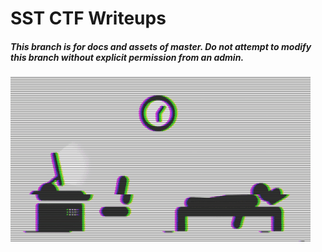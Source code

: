 # SST CTF Writeups
##### This branch is for docs and assets of master. Do not attempt to modify this branch without explicit permission from an admin.
![GIF of a SST CTF life](https://github.com/SST-CTF/writeups/blob/docs/shake.gif?raw=true)
